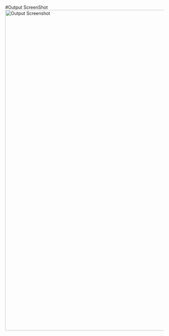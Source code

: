 #Output ScreenShot
<img width="1014" alt="Output Screenshot" src="https://github.com/RithishAnkathi03/Securin/assets/143017800/a5738e7e-5ccc-4586-8472-fac2028161f1">
